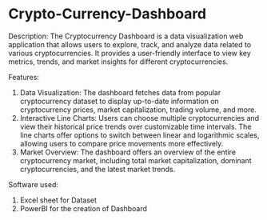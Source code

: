 # Crypto-Currency-Dashboard
Description:
The Cryptocurrency Dashboard is a data visualization web application that allows users to explore, track, and analyze data related to various cryptocurrencies. It provides a user-friendly interface to view key metrics, trends, and market insights for different cryptocurrencies.

Features:
1. Data Visualization: The dashboard fetches data from popular cryptocurrency dataset to display up-to-date information on cryptocurrency prices,       market capitalization, trading volume, and more.
2. Interactive Line Charts: Users can choose multiple cryptocurrencies and view their historical price trends over customizable time intervals. The     line charts offer options to switch between linear and logarithmic scales, allowing users to compare price movements more effectively.
3. Market Overview: The dashboard offers an overview of the entire cryptocurrency market, including total market capitalization, dominant         
   cryptocurrencies, and the latest market trends.

Software used:
1. Excel sheet for Dataset
2. PowerBI for the creation of Dashboard
